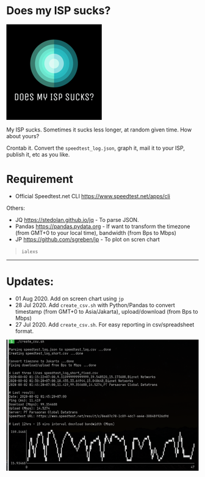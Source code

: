 # Does my ISP sucks?

![](images/logo-250.png)

My ISP sucks. Sometimes it sucks less longer, at random given time. How about yours?

Crontab it. Convert the `speedtest_log.json`, graph it, mail it to your ISP, publish it, etc as you like.

# Requirement

- Official Speedtest.net CLI https://www.speedtest.net/apps/cli

Others:

- JQ https://stedolan.github.io/jq - To parse JSON.
- Pandas https://pandas.pydata.org - If want to transform the timezone (from GMT+0 to your local time), bandwidth (from Bps to Mbps)
- JP https://github.com/sgreben/jp - To plot on scren chart

> `ialexs`

---

# Updates:

- 01 Aug 2020. Add on screen chart using `jp`
- 28 Jul 2020. Add `create_csv.sh` with Python/Pandas to convert timestamp (from GMT+0 to Asia/Jakarta), upload/download (from Bps to Mbps)
- 27 Jul 2020.  Add `create_csv.sh`. For easy reporting in csv/spreadsheet format.

![](images/fig-01.png)
